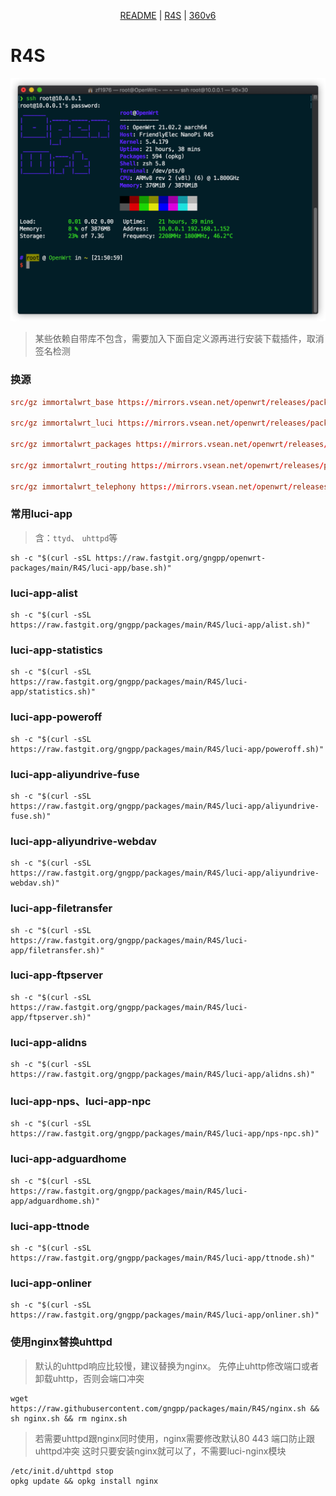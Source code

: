 <p align="center">
  <a href="https://github.com/gngpp/packages/blob/main/README.md">README</a> | <a href="https://github.com/gngpp/packages/blob/main/README-R4S.md">R4S</a> | <a href="https://github.com/gngpp/packages/blob/main/README-360v6.md">360v6</a>
</p>

# R4S

<img src="./R4S/img/r4s.png"/>

> 某些依赖自带库不包含，需要加入下面自定义源再进行安装下载插件，取消签名检测
### 换源
```conf
src/gz immortalwrt_base https://mirrors.vsean.net/openwrt/releases/packages-21.02/aarch64_generic/base

src/gz immortalwrt_luci https://mirrors.vsean.net/openwrt/releases/packages-21.02/aarch64_generic/luci/

src/gz immortalwrt_packages https://mirrors.vsean.net/openwrt/releases/packages-21.02/aarch64_generic/packages

src/gz immortalwrt_routing https://mirrors.vsean.net/openwrt/releases/packages-21.02/aarch64_generic/routing

src/gz immortalwrt_telephony https://mirrors.vsean.net/openwrt/releases/packages-21.02/aarch64_generic/telephony
```

### 常用luci-app
> 含：`ttyd`、 `uhttpd`等
```shell
sh -c "$(curl -sSL https://raw.fastgit.org/gngpp/openwrt-packages/main/R4S/luci-app/base.sh)"
```

### luci-app-alist
```shell
sh -c "$(curl -sSL https://raw.fastgit.org/gngpp/packages/main/R4S/luci-app/alist.sh)"
```

### luci-app-statistics
```shell
sh -c "$(curl -sSL https://raw.fastgit.org/gngpp/packages/main/R4S/luci-app/statistics.sh)"
```

### luci-app-poweroff
```shell
sh -c "$(curl -sSL https://raw.fastgit.org/gngpp/packages/main/R4S/luci-app/poweroff.sh)"
```

### luci-app-aliyundrive-fuse
```shell
sh -c "$(curl -sSL https://raw.fastgit.org/gngpp/packages/main/R4S/luci-app/aliyundrive-fuse.sh)"
```

### luci-app-aliyundrive-webdav
```shell
sh -c "$(curl -sSL https://raw.fastgit.org/gngpp/packages/main/R4S/luci-app/aliyundrive-webdav.sh)"
```

### luci-app-filetransfer
```shell
sh -c "$(curl -sSL https://raw.fastgit.org/gngpp/packages/main/R4S/luci-app/filetransfer.sh)"
```

### luci-app-ftpserver
```shell
sh -c "$(curl -sSL https://raw.fastgit.org/gngpp/packages/main/R4S/luci-app/ftpserver.sh)"
```

### luci-app-alidns

```shell
sh -c "$(curl -sSL https://raw.fastgit.org/gngpp/packages/main/R4S/luci-app/alidns.sh)"
```

### luci-app-nps、luci-app-npc
```shell
sh -c "$(curl -sSL https://raw.fastgit.org/gngpp/packages/main/R4S/luci-app/nps-npc.sh)"
```

### luci-app-adguardhome
```shell
sh -c "$(curl -sSL https://raw.fastgit.org/gngpp/packages/main/R4S/luci-app/adguardhome.sh)"
```

### luci-app-ttnode
```shell
sh -c "$(curl -sSL https://raw.fastgit.org/gngpp/packages/main/R4S/luci-app/ttnode.sh)"
```

### luci-app-onliner
```shell
sh -c "$(curl -sSL https://raw.fastgit.org/gngpp/packages/main/R4S/luci-app/onliner.sh)"
```

### 使用nginx替换uhttpd
> 默认的uhttpd响应比较慢，建议替换为nginx。
> 先停止uhttp修改端口或者卸载uhttp，否则会端口冲突
```shell
wget https://raw.githubusercontent.com/gngpp/packages/main/R4S/nginx.sh && sh nginx.sh && rm nginx.sh
```
> 若需要uhttpd跟nginx同时使用，nginx需要修改默认80 443 端口防止跟uhttpd冲突
> 这时只要安装nginx就可以了，不需要luci-nginx模块
```shell
/etc/init.d/uhttpd stop
opkg update && opkg install nginx
``` 
